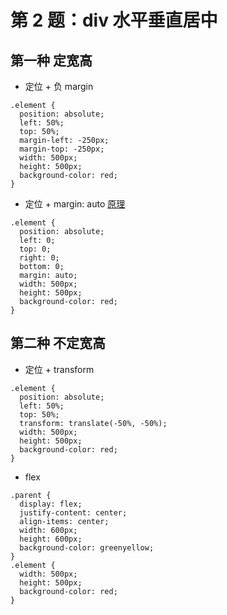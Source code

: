 # 第 2 题：div 水平垂直居中

## 第一种 定宽高

* 定位 + 负 margin

```
.element {
  position: absolute;
  left: 50%;
  top: 50%;
  margin-left: -250px;
  margin-top: -250px;
  width: 500px;
  height: 500px;
  background-color: red;
}
```

* 定位 + margin: auto [原理](https://www.zhangxinxu.com/wordpress/2013/11/margin-auto-absolute-%E7%BB%9D%E5%AF%B9%E5%AE%9A%E4%BD%8D-%E6%B0%B4%E5%B9%B3%E5%9E%82%E7%9B%B4%E5%B1%85%E4%B8%AD/)

```
.element {
  position: absolute;
  left: 0;
  top: 0;
  right: 0;
  bottom: 0;
  margin: auto;
  width: 500px;
  height: 500px;
  background-color: red;
}
```

## 第二种 不定宽高

* 定位 + transform

```
.element {
  position: absolute;
  left: 50%;
  top: 50%;
  transform: translate(-50%, -50%);
  width: 500px;
  height: 500px;
  background-color: red;
}
```

* flex

```
.parent {
  display: flex;
  justify-content: center;
  align-items: center;
  width: 600px;
  height: 600px;
  background-color: greenyellow;
}
.element {
  width: 500px;
  height: 500px;
  background-color: red;
}
```
